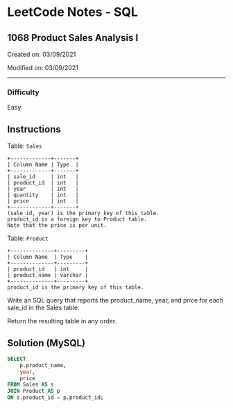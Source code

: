 # LeetCode Notes - SQL

## 1068 Product Sales Analysis I

Created on: 03/09/2021

Modified on: 03/09/2021

---

### Difficulty

Easy

## Instructions

Table: `Sales`

```
+-------------+-------+
| Column Name | Type  |
+-------------+-------+
| sale_id     | int   |
| product_id  | int   |
| year        | int   |
| quantity    | int   |
| price       | int   |
+-------------+-------+
(sale_id, year) is the primary key of this table.
product_id is a foreign key to Product table.
Note that the price is per unit.
```

Table: `Product`

```
+--------------+---------+
| Column Name  | Type    |
+--------------+---------+
| product_id   | int     |
| product_name | varchar |
+--------------+---------+
product_id is the primary key of this table.
```

Write an SQL query that reports the product_name, year, and price for each sale_id in the Sales table.

Return the resulting table in any order.

## Solution (MySQL)

``` sql
SELECT
    p.product_name,
    year,
    price
FROM Sales AS s
JOIN Product AS p
ON s.product_id = p.product_id;
```